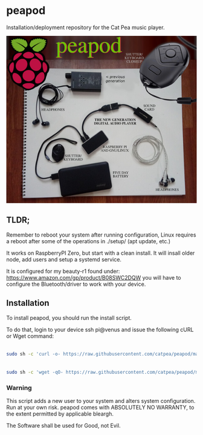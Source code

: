 # peapod
Installation/deployment repository for the Cat Pea music player.

![Screenshot](screenshot.jpg)

## TLDR;

Remember to reboot your system after running configuration, Linux requires a reboot after some of the operations in ./setup/ (apt update, etc.)

It works on RaspberryPI Zero, but start with a clean install. It will insall older node, add users and setup a systemd service.

It is configured for my beauty-r1 found under: https://www.amazon.com/gp/product/B08SWC2DQW you will have to configure the Bluetooth/driver to work with your device.


## Installation

To install peapod, you should run the install script.

To do that, login to your device ssh pi@venus and issue the following cURL or Wget command:

```sh

sudo sh -c 'curl -o- https://raw.githubusercontent.com/catpea/peapod/main/install.sh | bash'

```

```sh

sudo sh -c 'wget -qO- https://raw.githubusercontent.com/catpea/peapod/main/install.sh | bash'

```

### Warning

This script adds a new user to your system and alters system configuration. Run at your own risk.
peapod comes with ABSOLUTELY NO WARRANTY, to the extent permitted by applicable bleargh.

The Software shall be used for Good, not Evil.
